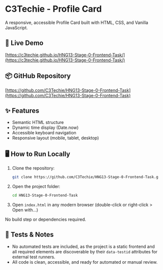 
# C3Techie - Profile Card

A responsive, accessible Profile Card built with HTML, CSS, and Vanilla JavaScript.

## 🚀 Live Demo
[https://c3techie.github.io/HNG13-Stage-0-Frontend-Task/](https://c3techie.github.io/HNG13-Stage-0-Frontend-Task/)

## 📦 GitHub Repository
[https://github.com/C3Techie/HNG13-Stage-0-Frontend-Task](https://github.com/C3Techie/HNG13-Stage-0-Frontend-Task)

## ✨ Features
- Semantic HTML structure
- Dynamic time display (Date.now)
- Accessible keyboard navigation
- Responsive layout (mobile, tablet, desktop)

## 🖥️ How to Run Locally
1. Clone the repository:
	```bash
	git clone https://github.com/C3Techie/HNG13-Stage-0-Frontend-Task.git
	```
2. Open the project folder:
	```bash
	cd HNG13-Stage-0-Frontend-Task
	```
3. Open `index.html` in any modern browser (double-click or right-click > Open with...)

No build step or dependencies required.

## 🧪 Tests & Notes
- No automated tests are included, as the project is a static frontend and all required elements are discoverable by their `data-testid` attributes for external test runners.
- All code is clean, accessible, and ready for automated or manual review.
